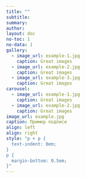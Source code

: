 ```yaml
---
title: ""
subtitle: 
summary:
author: 
layout: doc
no-toc: 1
no-data: 1
gallery:
  - image_url: example-1.jpg
    caption: Great images 
  - image_url: example-2.jpg
    caption: Great images 
  - image_url: example-3.jpg
    caption: Great images 
carousel:
  - image_url: example-1.jpg
    caption: Great images 
  - image_url: example-2.jpg
    caption: Great images 
image_url: example.jpg
caption: Пример подписи    
align: left 
align: right  
style: "p + p {
  text-indent: 0em;
}
p {
  margin-bottom: 0.5em;
}"              
---
```

